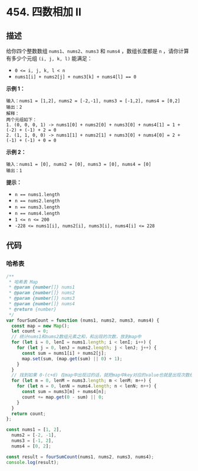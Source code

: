 # 454. 四数相加 II

## 描述

给你四个整数数组 `nums1`、`nums2`、`nums3` 和 `nums4` ，数组长度都是 `n` ，请你计算有多少个元组 `(i, j, k, l)` 能满足：

-   `0 <= i, j, k, l < n`
-   `nums1[i] + nums2[j] + nums3[k] + nums4[l] == 0`

 

**示例 1：**

```
输入：nums1 = [1,2], nums2 = [-2,-1], nums3 = [-1,2], nums4 = [0,2]
输出：2
解释：
两个元组如下：
1. (0, 0, 0, 1) -> nums1[0] + nums2[0] + nums3[0] + nums4[1] = 1 + (-2) + (-1) + 2 = 0
2. (1, 1, 0, 0) -> nums1[1] + nums2[1] + nums3[0] + nums4[0] = 2 + (-1) + (-1) + 0 = 0
```

**示例 2：**

```
输入：nums1 = [0], nums2 = [0], nums3 = [0], nums4 = [0]
输出：1
```

 

 **提示：**

-   `n == nums1.length`
-   `n == nums2.length`
-   `n == nums3.length`
-   `n == nums4.length`
-   `1 <= n <= 200`
-   `-228 <= nums1[i], nums2[i], nums3[i], nums4[i] <= 228`

## 代码

### 哈希表

```js
/**
 * 哈希表 Map
 * @param {number[]} nums1
 * @param {number[]} nums2
 * @param {number[]} nums3
 * @param {number[]} nums4
 * @return {number}
 */
var fourSumCount = function (nums1, nums2, nums3, nums4) {
  const map = new Map();
  let count = 0;
  // 统计nums1和nums2数组元素之和，和出现的次数，放到map中
  for (let i = 0, lenI = nums1.length; i < lenI; i++) {
    for (let j = 0, lenJ = nums2.length; j < lenJ; j++) {
      const sum = nums1[i] + nums2[j];
      map.set(sum, (map.get(sum) || 0) + 1);
    }
  }
  // 找到如果 0-(c+d) 在map中出现过的话，就把map中key对应的value也就是出现次数统计出来
  for (let m = 0, lenM = nums3.length; m < lenM; m++) {
    for (let n = 0, lenN = nums4.length; n < lenN; n++) {
      const sum = nums3[m] + nums4[n];
      count += map.get(0 - sum) || 0;
    }
  }
  return count;
};

const nums1 = [1, 2],
  nums2 = [-2, -1],
  nums3 = [-1, 2],
  nums4 = [0, 2];

const result = fourSumCount(nums1, nums2, nums3, nums4);
console.log(result);
```

